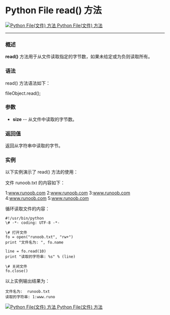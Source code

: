 Python File read() 方法
=====================

 [![Python File(文件) 方法](../images/up.gif) Python File(文件) 方法](file-methods.html)

* * *

### 概述

**read()** 方法用于从文件读取指定的字节数，如果未给定或为负则读取所有。

### 语法

read() 方法语法如下：

fileObject.read(); 

### 参数

*   **size** \-\- 从文件中读取的字节数。
    

### 返回值

返回从字符串中读取的字节。

### 实例

以下实例演示了 read() 方法的使用：

文件 runoob.txt 的内容如下：

1:www.runoob.com
2:www.runoob.com
3:www.runoob.com
4:www.runoob.com
5:www.runoob.com

循环读取文件的内容：
```
#!/usr/bin/python
\# -*- coding: UTF-8 -*-

\# 打开文件
fo = open("runoob.txt", "rw+")
print "文件名为: ", fo.name

line = fo.read(10)
print "读取的字符串: %s" % (line)

\# 关闭文件
fo.close()
```
以上实例输出结果为：
```
文件名为:  runoob.txt
读取的字符串: 1:www.runo
```
 [![Python File(文件) 方法](../images/up.gif) Python File(文件) 方法](file-methods.html)